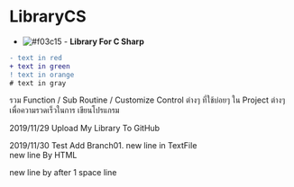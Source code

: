# LibraryCS


- ![#f03c15](https://placehold.it/15/f03c15/000000?text=+) - <B> Library For C Sharp </B>
```diff
- text in red
+ text in green
! text in orange
# text in gray
```

รวม Function / Sub Routine / Customize Control ต่างๆ ที่ใช้บ่อยๆ ใน Project ต่างๆ เพื่อความรวดเร็วในการ เขียนโปรแกรม

2019/11/29 Upload My Library To GitHub

2019/11/30 Test Add Branch01.
new line in TextFile
<br/>new line By HTML

new line by after 1 space line
